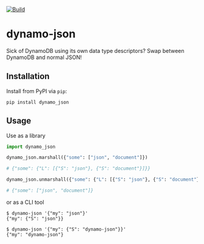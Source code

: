 [![Build](https://travis-ci.org/adilosa/dynamo-json.svg?branch=master)]()

# dynamo-json

Sick of DynamoDB using its own data type descriptors? Swap between DynamoDB and normal JSON!

## Installation

Install from PyPI via `pip`:

    pip install dynamo_json

## Usage

Use as a library

```python
import dynamo_json

dynamo_json.marshall({"some": ["json", "document"]})

# {"some": {"L": [{"S": "json"}, {"S": "document"}]}}

dynamo_json.unmarshall({"some": {"L": [{"S": "json"}, {"S": "document"}]}})

# {"some": ["json", "document"]}
```

or as a CLI tool

```
$ dynamo-json '{"my": "json"}'
{"my": {"S": "json"}}

$ dynamo-json '{"my": {"S": "dynamo-json"}}'
{"my": "dynamo-json"}
```
